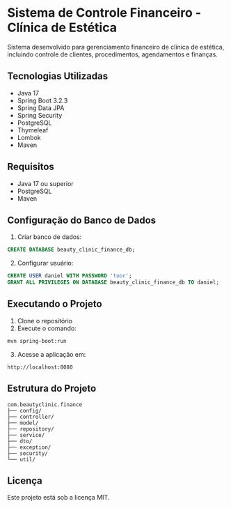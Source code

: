 # Sistema de Controle Financeiro - Clínica de Estética

Sistema desenvolvido para gerenciamento financeiro de clínica de estética, incluindo controle de clientes, procedimentos, agendamentos e finanças.

## Tecnologias Utilizadas

- Java 17
- Spring Boot 3.2.3
- Spring Data JPA
- Spring Security
- PostgreSQL
- Thymeleaf
- Lombok
- Maven

## Requisitos

- Java 17 ou superior
- PostgreSQL
- Maven

## Configuração do Banco de Dados

1. Criar banco de dados:
```sql
CREATE DATABASE beauty_clinic_finance_db;
```

2. Configurar usuário:
```sql
CREATE USER daniel WITH PASSWORD 'toor';
GRANT ALL PRIVILEGES ON DATABASE beauty_clinic_finance_db TO daniel;
```

## Executando o Projeto

1. Clone o repositório
2. Execute o comando:
```bash
mvn spring-boot:run
```

3. Acesse a aplicação em:
```
http://localhost:8080
```

## Estrutura do Projeto

```
com.beautyclinic.finance
├── config/
├── controller/
├── model/
├── repository/
├── service/
├── dto/
├── exception/
├── security/
└── util/
```

## Licença

Este projeto está sob a licença MIT. 